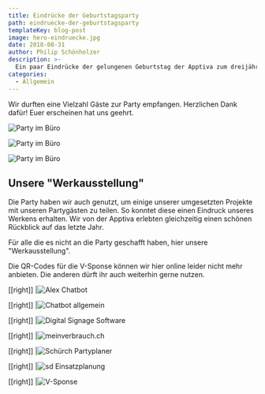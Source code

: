```yaml
---
title: Eindrücke der Geburtstagsparty
path: eindruecke-der-geburtstagsparty
templateKey: blog-post
image: hero-eindruecke.jpg
date: 2018-08-31
author: Philip Schönholzer
description: >-
  Ein paar Eindrücke der gelungenen Geburtstag der Apptiva zum dreijährigen Bestehen und danke an alle Gäste!
categories:
  - Allgemein
---
```


Wir durften eine Vielzahl Gäste zur Party empfangen. Herzlichen Dank dafür! Euer erscheinen hat uns geehrt.

![Party im Büro](party-1.jpg)

![Party im Büro](party-2.jpg)

![Party im Büro](party-3.jpg)

## Unsere "Werkausstellung"

Die Party haben wir auch genutzt, um einige unserer umgesetzten Projekte mit unseren Partygästen zu teilen. So konntet diese einen Eindruck unseres Werkens erhalten. Wir von der Apptiva erlebten gleichzeitig einen schönen Rückblick auf das letzte Jahr.

Für alle die es nicht an die Party geschafft haben, hier unsere "Werkausstellung".

Die QR-Codes für die V-Sponse können wir hier online leider nicht mehr anbieten. Die anderen dürft ihr auch weiterhin gerne nutzen.

[[right]]
|![Alex Chatbot](alex.jpg)

[[right]]
|![Chatbot allgemein](chatbots.jpg)

[[right]]
|![Digital Signage Software](digital-signage-software.jpg)

[[right]]
|![meinverbrauch.ch](energierechner.jpg)

[[right]]
|![Schürch Partyplaner](partyplaner.jpg)

[[right]]
|![sd Einsatzplanung](sd-einsatzplanung.jpg)

[[right]]
|![V-Sponse](v-sponse.jpg)
